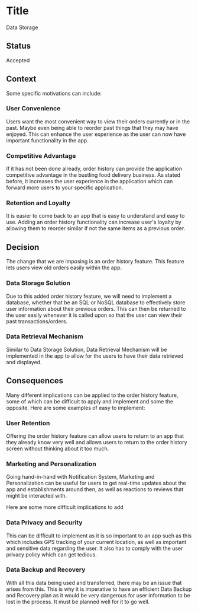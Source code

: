 # Title
Data Storage

## Status
Accepted

## Context
Some specific motivations can include:

### User Convenience
Users want the most convenient way to view their orders currently or in the past. Maybe even being able to reorder past things that they may have enjoyed. This can enhance the user experience as the user can now have important functionality in the app.

### Competitive Advantage
If it has not been done already, order history can provide the application competitive advantage in the bustling food delivery business. As stated before, it increases the user experience in the application which can forward more users to your specific application.

### Retention and Loyalty
It is easier to come back to an app that is easy to understand and easy to use. Adding an order history functionality can increase user's loyalty by allowing them to reorder similar if not the same items as a previous order.

## Decision
The change that we are imposing is an order history feature. This feature lets users view old orders easily within the app.

### Data Storage Solution
Due to this added order history feature, we will need to implement a database, whether that be an SQL or NoSQL database to effectively store user information about their previous orders. This can then be returned to the user easily whenever it is called upon so that the user can view their past transactions/orders.

### Data Retrieval Mechanism
Similar to Data Storage Solution, Data Retrieval Mechanism will be implemented in the app to allow for the users to have their data retrieved and displayed.


## Consequences
Many different implications can be applied to the order history feature, some of which can be difficult to apply and implement and some the opposite. Here are some examples of easy to implement:

### User Retention
Offering the order history feature can allow users to return to an app that they already know very well and allows users to return to the order history screen without thinking about it too much.

### Marketing and Personalization
Going hand-in-hand with Notification System, Marketing and Personalization can be useful for users to get real-time updates about the app and establishments around then, as well as reactions to reviews that might be interacted with.

Here are some more difficult implications to add

### Data Privacy and Security
This can be difficult to implement as it is so important to an app such as this which includes GPS tracking of your current location, as well as important and sensitive data regarding the user. It also has to comply with the user privacy policy which can get tedious.

### Data Backup and Recovery
With all this data being used and transferred, there may be an issue that arises from this. This is why it is imperative to have an efficient Data Backup and Recovery plan as it would be very dangerous for user information to be lost in the process. It must be planned well for it to go well.